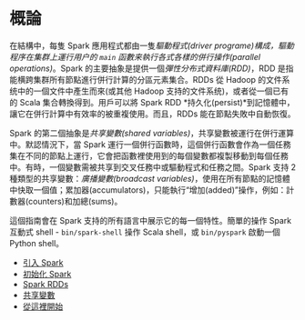 # 概論

在結構中，每隻 Spark 應用程式都由一隻*驅動程式(driver programe)*構成，驅動程序在集群上運行用户的 `main` 函數来執行各式各樣的*併行操作(parallel operations)*。Spark 的主要抽象是提供一個*彈性分布式資料庫(RDD)*，RDD 是指能横跨集群所有節點進行併行計算的分區元素集合。RDDs 從 Hadoop 的文件系统中的一個文件中產生而來(或其他 Hadoop 支持的文件系统)，或者從一個已有的 Scala 集合轉換得到。用戶可以將 Spark RDD *持久化(persist)*到記憶體中，讓它在併行計算中有效率的被重複使用。而且，RDDs 能在節點失敗中自動恢復。

Spark 的第二個抽象是*共享變數(shared variables)*，共享變數被運行在併行運算中。默認情況下，當 Spark 運行一個併行函數時，這個併行函數會作為一個任務集在不同的節點上運行，它會把函數裡使用到的每個變數都複製移動到每個任務中。有時，一個變數需被共享到交叉任務中或驅動程式和任務之間。Spark 支持 2 種類型的共享變數：*廣播變數(broadcast variables)*，使用在所有節點的記憶體中快取一個值；累加器(accumulators)，只能執行“增加(added)”操作，例如：計數器(counters)和加總(sums)。

這個指南會在 Spark 支持的所有語言中展示它的每一個特性。簡單的操作 Spark 互動式 shell - `bin/spark-shell` 操作 Scala shell，或 `bin/pyspark` 啟動一個 Python shell。

* [引入 Spark](linking-with-spark.md)
* [初始化 Spark](initializing-spark.md)
* [Spark RDDs](rdds/README.md)
* [共享變數](shared-variables.md)
* [從這裡開始](from-here.md)
